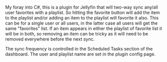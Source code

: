 My foray into C#, this is a plugin for Jellyfin that will two-way sync any/all user favorites with a playlist.  So hitting the favorite button will add the item to the playlist and/or adding an item to the playlist will favorite it also.  This can be for a single user or all users, in the latter case all users will get the same "favorites" list.  If an item appears in either the playlist of favorite list it will be in both, so removing an item can be tricky as it will need to be removed everywhere before the next sync.

The sync frequency is controlled in the Scheduled Tasks section of the dashboard.  The user and playlist name are set in the plugin config page.

